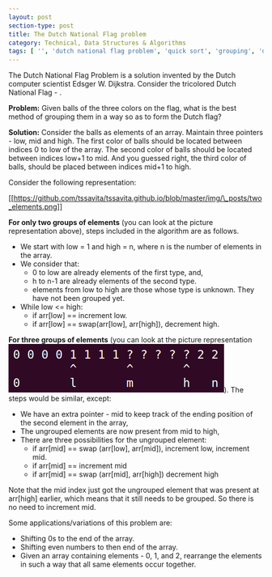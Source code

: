 ```yaml
---
layout: post
section-type: post
title: The Dutch National Flag problem
category: Technical, Data Structures & Algorithms
tags: [ '', 'dutch national flag problem', 'quick sort', 'grouping', 'dijkstra' ]
---
```


The Dutch National Flag Problem is a solution invented by the Dutch computer scientist Edsger W. Dijkstra. Consider the tricolored Dutch National Flag - . 

**Problem:** Given balls of the three colors on the flag, what is the best method of grouping them in a way so as to form the Dutch flag? 

**Solution:** Consider the balls as elements of an array. Maintain three pointers - low, mid and high. The first color of balls should be located between indices 0 to low of the array. The second color of balls should be located between indices low+1 to mid. And you guessed right, the third color of balls, should be placed between indices mid+1 to high. 

Consider the following representation: 

[[https://github.com/tssavita/tssavita.github.io/blob/master/img/\_posts/two_elements.png]]

**For only two groups of elements** (you can look at the picture representation above), steps included in the algorithm are as follows. 
  
* We start with low = 1 and high = n, where n is the number of elements in the array.
* We consider that:
  * 0 to low are already elements of the first type, and, 
  * h to n-1 are already elements of the second type.
  * elements from low to high are those whose type is unknown. They have not been grouped yet. 
* While low <= high: 
  * if arr[low] == <first type> 
        increment low.
  * if arr[low] == <second type> 
        swap(arr[low], arr[high]),
        decrement high.

**For three groups of elements** (you can look at the picture representation ![above](/img/_posts/three_elements.png)). The steps would be similar, except:

* We have an extra pointer - mid to keep track of the ending position of the second element in the array,
* The ungrouped elements are now present from mid to high,
* There are three possibilities for the ungrouped element:
  * if arr[mid] == <first type>
        swap (arr[low], arr[mid]),
        increment low, 
        increment mid.
  * if arr[mid] == <second type>
        increment mid
  * if arr[mid] == <third type>
        swap (arr[mid], arr[high])
        decrement high

Note that the mid index just got the ungrouped element that was present at arr[high] earlier, which means that it still needs to be grouped. So there is no need to increment mid. 

Some applications/variations of this problem are:

* Shifting 0s to the end of the array.
* Shifting even numbers to then end of the array. 
* Given an array containing elements - 0, 1, and 2, rearrange the elements in such a way that all same elements occur together. 

